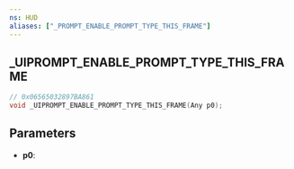 ```yaml
---
ns: HUD
aliases: ["_PROMPT_ENABLE_PROMPT_TYPE_THIS_FRAME"]
---
```

## _UIPROMPT_ENABLE_PROMPT_TYPE_THIS_FRAME

```c
// 0x06565032897BA861
void _UIPROMPT_ENABLE_PROMPT_TYPE_THIS_FRAME(Any p0);
```

## Parameters
* **p0**:

